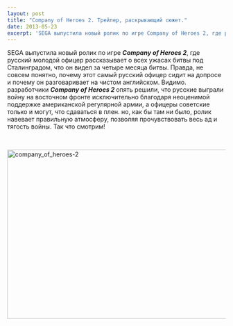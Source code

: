 ```yaml
---
layout: post
title: "Company of Heroes 2. Трейлер, раскрывающий сюжет."
date: 2013-05-23
excerpt: 'SEGA выпустила новый ролик по игре Company of Heroes 2, где русский молодой офицер рассказывает о всех ужасах битвы под Сталинградом, что он видел за четыре месяца битвы. Правда, не совсем понятно, почему этот самый русский офицер сидит на допросе и почему он разговаривает на чистом английском...'
---
```


SEGA выпустила новый ролик по игре <em><strong>Company of Heroes 2</strong></em>, где русский молодой офицер рассказывает о всех ужасах битвы под Сталинградом, что он видел за четыре месяца битвы. Правда, не совсем понятно, почему этот самый русский офицер сидит на допросе и почему он разговаривает на чистом английском. Видимо. разработчики <b><em>Company of Heroes 2</em> </b>опять решили, что русские выграли войну на восточном фронте исключительно благодаря неоценимой поддержке американской регулярной армии, а офицеры советские только и могут, что сдаваться в плен. но, как бы там ни было, ролик навевает правильную атмосферу, позволяя прочувствовать весь ад и тягость войны. Так что смотрим!

&nbsp;

<a href="http://gamersoul.ru/wp-content/uploads/2013/04/company_of_heroes-2.jpg"><img class="wp-image-2022 aligncenter" alt="company_of_heroes-2" src="http://gamersoul.ru/wp-content/uploads/2013/04/company_of_heroes-2.jpg" width="691" height="389" /></a>